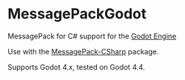 # MessagePackGodot
MessagePack for C# support for the [Godot Engine](https://godotengine.org/)

Use with the [MessagePack-CSharp](https://www.nuget.org/packages/messagepack) package.

Supports Godot 4.x, tested on Godot 4.4.